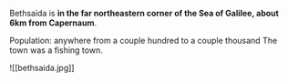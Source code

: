 Bethsaida is **in the far northeastern corner of the Sea of Galilee, about 6km from Capernaum**.

Population: anywhere from a couple hundred to a couple thousand
The town was a fishing town.

![[bethsaida.jpg]]